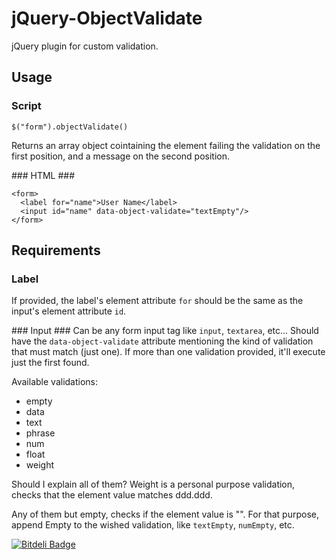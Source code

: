 # jQuery-ObjectValidate #
jQuery plugin for custom validation.

## Usage ##

### Script ###
```
$("form").objectValidate()
```

Returns an array object cointaining the element failing the validation on the first position, and a message on the second position.

### HTML ###
```
<form>
  <label for="name">User Name</label>
  <input id="name" data-object-validate="textEmpty"/>
</form>
```

## Requirements ##

### Label ###
If provided, the label's element attribute `for` should be the same as the input's element attribute `id`.

### Input ###
Can be any form input tag like `input`, `textarea`, etc... 
Should have the `data-object-validate` attribute mentioning the kind of validation that must match (just one).
If more than one validation provided, it'll execute just the first found.

Available validations:
* empty
* data
* text
* phrase
* num
* float
* weight

Should I explain all of them?
Weight is a personal purpose validation, checks that the element value matches ddd.ddd.

Any of them but empty, checks if the element value is "". For that purpose, append Empty to the wished validation, like `textEmpty`, `numEmpty`, etc.


[![Bitdeli Badge](https://d2weczhvl823v0.cloudfront.net/DanMMX/jquery-objectvalidate/trend.png)](https://bitdeli.com/free "Bitdeli Badge")

